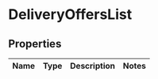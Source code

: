 
# DeliveryOffersList

## Properties
Name | Type | Description | Notes
------------ | ------------- | ------------- | -------------



